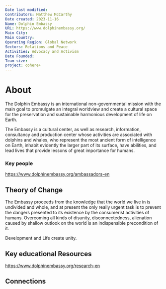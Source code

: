 ```yaml
---
Date last modified: 
Contributors: Matthew McCarthy
Date created: 2023-11-16
Name: Dolphin Embassy
URL: https://www.dolphinembassy.org/
Main City: 
Main Country: 
Operating Region: Global Network
Sectors: Relations and Peace
Activities: Advocacy and Activism
Date Founded: 
Team size: 
project: cohere+
---
```


# About 

The Dolphin Embassy is an international non-governmental mission with the main goal to promulgate an integral worldview and create a cultural space for the preservation and sustainable harmonious development of life on Earth.

The Embassy is a cultural center, as well as research, information, consultancy and production center whose activities are associated with dolphins and whales, who represent the most ancient form of intelligence on Earth, inhabit evidently the larger part of its surface, have abilities, and lead lives that provide lessons of great importance for humans.

### Key people 

https://www.dolphinembassy.org/ambassadors-en
## Theory of Change 

The Embassy proceeds from the knowledge that the world we live in is undivided and whole, and at present the only really urgent task is to prevent the dangers presented to its existence by the consumerist activities of humans. Overcoming all kinds of disunity, disconnectedness, alienation caused by shallow outlook on the world is an indispensible precondition of it.

Development and Life create unity.

## Key educational Resources 

https://www.dolphinembassy.org/research-en
## Connections 


